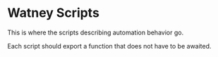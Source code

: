 Watney Scripts
==============

This is where the scripts describing automation behavior go.

Each script should export a function that does not have to be awaited.
